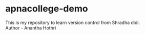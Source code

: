 # apnacollege-demo
This is my repository to learn version control from Shradha didi.
<br>
Author - Anantha Hothri
